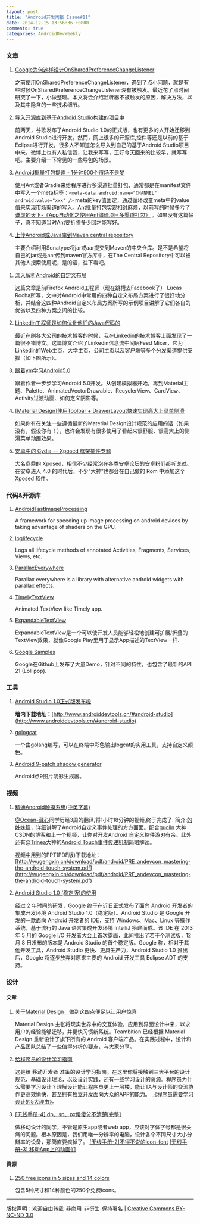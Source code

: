```yaml
---
layout: post
title: "Android开发周报 Issue#11"
date: 2014-12-15 13:56:36 +0800
comments: true
categories: AndroidDevWeekly
---
```

### 文章

1. [Google为何这样设计OnSharedPreferenceChangeListener](http://droidyue.com/blog/2014/11/29/why-onsharedpreferencechangelistener-was-not-called/)

	之前使用OnSharedPreferenceChangeListener，遇到了点小问题，就是有些时候OnSharedPreferenceChangeListener没有被触发。最近花了点时间研究了一下，小做整理。本文将会介绍监听器不被触发的原因，解决方法，以及其中隐含的一些技术细节。

1. [导入开源库到基于Android Studio构建的项目中](http://blog.isming.me/2014/12/12/import-library-to-android-studio/)

	前两天，谷歌发布了Android Studio 1.0的正式版，也有更多的人开始迁移到Android Studio进行开发。然而，网上很多的开源库,控件等还是以前的基于Eclipse进行开发，很多人不知道怎么导入到自己的基于Android Studio项目中来，微博上也有人私信我，让我来写写，正好今天回来的比较早，就写写吧。主要介绍一下常见的一些导包的场景。

1. [Android批量打包提速 - 1分钟900个市场不是梦](http://www.cnblogs.com/ct2011/p/4152323.html)
	
	使用Ant或者Gradle来给程序进行多渠道批量打包，通常都是在manifest文件中写入一个meta标签：`<meta-data android:name="CHANNEL" android:value="xxx" />` meta的key值固定，通过循环改变meta中的value值来实现市场渠道的写入。Ant批量打包实现相对麻烦，以前写的时候多亏了[谦虚的天下-《App自动化之使用Ant编译项目多渠道打包》](http://www.cnblogs.com/qianxudetianxia/archive/2012/07/04/2573687.html) 。如果没有这篇帖子，真不知道当时Ant要折腾多少回才能写好。

1. [上传Android或Java库到Maven central repository](http://blog.csdn.net/maosidiaoxian/article/details/41692535)

	主要介绍利用Sonatype将jar或aar提交到Maven的中央仓库。是不是希望将自己的jar或是aar传到maven官方库中，在The Central Repository中可以被其他人搜索使用呢，是的话，往下看吧。

<!--more-->

1. [深入解析Android的自定义布局](http://greenrobot.me/devpost/android-custom-layout/)

	这篇文章是前Firefox Android工程师（现在跳槽去Facebook了） Lucas Rocha所写，文中对Android中常用的四种自定义布局方案进行了很好地分析，并结合这四种Android自定义布局方案所写的示例项目讲解了它们各自的优劣以及四种方案之间的比较。
	
1. [Linkedin工程师是如何优化他们的Java代码的](http://greenrobot.me/devpost/java-faster-less-jvm-garbage/)

	最近在刷各大公司的技术博客的时候，我在Linkedin的技术博客上面发现了一篇很不错博文。这篇博文介绍了Linkedin信息流中间层Feed Mixer，它为Linkedin的Web主页，大学主页，公司主页以及客户端等多个分发渠道提供支撑（如下图所示）。

	
1. [跟着ym学习Android5.0](http://blog.csdn.net/column/details/android5.html)

	跟着作者一步步学习Android 5.0开发。从创建模拟器开始，再到Material主题、Palette、AnimatedVectorDrawable、RecyclerView、CardView、Activity过渡动画、如何定义阴影等。

1. [[Material Design]使用Toolbar + DrawerLayout快速实现高大上菜单侧滑](http://qichaochen.github.io/2014/12/08/108-Android-Toolbar-DrawerLayout-01/)

	如果你有在关注一些遵循最新的Material Design设计规范的应用的话（如果没有，假设你有！），也许会发现有很多使用了看起来很舒服、很高大上的侧滑菜单动画效果。

1. [安卓中的 Cydia — Xposed 框架插件专题](http://www.dgtle.com/article-5885-1.html)

	大名鼎鼎的 Xposed，相信不少经常泡在各类安卓论坛的安卓粉们都听说过。在安卓进入 4.0 的时代后，不少“大神”也都会在自己做的 Rom 中添加这个 Xposed 软件。


### 代码&开源库

1. [AndroidFastImageProcessing](https://github.com/chrisbatt/AndroidFastImageProcessing)

	A framework for speeding up image processing on android devices by taking advantage of shaders on the GPU.	

1. [loglifecycle](https://github.com/stephanenicolas/loglifecycle)

	Logs all lifecycle methods of annotated Activities, Fragments, Services, Views, etc.

1. [ParallaxEverywhere](https://github.com/Narfss/ParallaxEverywhere)

	Parallax everywhere is a library with alternative android widgets with parallax effects.
	
1. [TimelyTextView](https://github.com/adnan-SM/TimelyTextView)
	
	Animated TextView like Timely app.
	
1. [ExpandableTextView](https://github.com/Manabu-GT/ExpandableTextView)

	ExpandableTextView是一个可以使开发人员能够轻松地创建可扩展/折叠的TextView效果，就像Google Play里用于显示App描述的TextView一样.

1. [Google Samples](https://github.com/googlesamples)
	
	Google在Github上发布了大量Demo，针对不同的特性，也包含了最新的API 21 (Lollipop).
	
### 工具

1. [Android Studio 1.0正式版发布啦](http://tools.android.com/download/studio/canary/1-0rc4)
	 
	 **墙内下载地址：**[http://www.androiddevtools.cn/#android-studio](http://www.androiddevtools.cn/#android-studio)	 	 

1. [gologcat](https://github.com/airk000/gologcat)

	一个由golang编写，可以在终端中彩色输出logcat的实用工具，支持自定义颜色。
	
1. [Android 9-patch shadow generator](http://inloop.github.io/shadow4android/)

	Android点9图片阴影生成器。
	
### 视频

1. [精通Android触摸系统(中英字幕)](http://v.youku.com/v_show/id_XODQ1MjI2MDQ0.html?f=23088492)

	[@Ocean-藏心](http://www.weibo.com/oceancx?from=feed&loc=nickname)同学历经3周的翻译,将1小时18分钟的视频,终于完成了. 简介:[的姊妹篇](http://t.cn/RzxZs6E)，详细讲解了Android自定义事件处理的方方面面。配合[guolin](http://blog.csdn.net/guolin_blog/) 大神CSDN的博客和上一个视频，让你对开发Android 自定义控件游刃有余。此外还有[@Trinea](http://)大神的[Android Touch事件传递机制](http://www.trinea.cn/android/touch-event-delivery-mechanism/)简略解读。
	
	视频中用到的PPT(PDF版)下载地址：[http://wugengxin.cn/download/pdf/android/PRE_andevcon_mastering-the-android-touch-system.pdf](http://wugengxin.cn/download/pdf/android/PRE_andevcon_mastering-the-android-touch-system.pdf)

1. [Android Studio 1.0 (稳定版)的使用](http://www.jikexueyuan.com/course/396.html)

	经过 2 年时间的研发，Google 终于在近日正式发布了面向 Android 开发者的集成开发环境 Android Studio 1.0（稳定版）。Android Studio 是 Google 开发的一款面向 Android 开发者的 IDE，支持 Windows、Mac、Linux 等操作系统，基于流行的 Java 语言集成开发环境 IntelliJ 搭建而成。该 IDE 在 2013 年 5 月的 Google I/O 开发者大会上首次露面，此间推出了若干个测试版，12 月 8 日发布的版本是 Android Studio 的首个稳定版。Google 称，相对于其他开发工具，Android Studio 更快、更具生产力，Android Studio 1.0 推出后，Google 将逐步放弃对原来主要的 Android 开发工具 Eclipse ADT 的支持。

### 设计

#### 文章

1. [关于Material Design，做到这四点便足以让用户惊喜](http://www.jianshu.com/p/a3b2422b5465?utm_campaign=hugo&utm_medium=reader_share&utm_content=note&utm_source=weibo)

	Material Design 主张将现实世界中的交互体验，应用到界面设计中来，以求用户的经验能够迁移，并更快习惯新系统。Teambition 已经根据 Material Design 重新设计了旗下所有的 Android 客户端产品。在实践过程中，设计和产品团队总结了一些值得分析的要点，与大家分享。

1. [给程序员的设计学习指南](http://www.cocoachina.com/special/design/)

	这是给 移动开发者 准备的设计学习指南。在这里你将接触到三大平台的设计规范、基础设计理论，以及设计实践，还有一些学习设计的资源。程序员为什么需要学习设计？理解设计能让程序员更上一层楼，能让TA与设计师的交流协作更高效愉快，甚至拥有独立开发面向大众的APP的能力。 [《程序员需要学习设计的5大理由》](http://www.cocoachina.com/programmer/20141113/10214.html)。

1. [[无线手册-4] dp、sp、px傻傻分不清楚[完整]](http://zhuanlan.zhihu.com/zhezhexiong/19565895)

	做移动设计的同学，不管是原生app或者web app，应该对字体字号都是很头痛的问题。根本原因是，我们用唯一分辨率的电脑，设计各个不同尺寸大小分辨率的设备，那简直要疯掉了。 [[无线手册-2]不得不说的icon-font](http://zhuanlan.zhihu.com/zhezhexiong/1956455) 	[[无线手册-3] 移动App上的动画们](http://zhuanlan.zhihu.com/zhezhexiong/1956）4893)
	
#### 资源

1. [250 free icons in 5 sizes and 14 colors](http://www.androidicons.com/)
	
	包含5种尺寸和14种颜色的250个免费icons。
	
----
版权声明：欢迎自由转载-非商用-非衍生-保持署名 | [Creative Commons BY-NC-ND 3.0](http://creativecommons.org/licenses/by-nc-nd/3.0/deed.zh)
